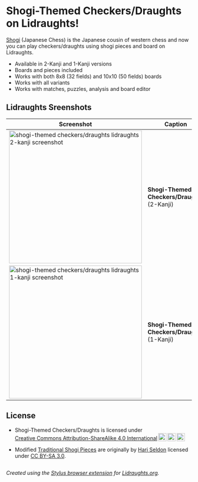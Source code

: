 # Shogi-Themed Checkers/Draughts on Lidraughts!

[Shogi](https://en.wikipedia.org/wiki/Shogi) (Japanese Chess) is the Japanese cousin of western chess and now you can play checkers/draughts using shogi pieces and board on Lidraughts.

- Available in 2-Kanji and 1-Kanji versions
- Boards and pieces included
- Works with both 8x8 (32 fields) and 10x10 (50 fields) boards
- Works with all variants
- Works with matches, puzzles, analysis and board editor

## Lidraughts Sreenshots

| Screenshot | Caption |
|---|---|
| <img src="https://raw.githubusercontent.com/LuffyKudo/Lidraughts-Themes/main/Shogi-Themed%20Checkers%E2%88%95Draughts/Lidraughts%202-Kanji%20Screenshot.png" alt="shogi-themed checkers/draughts lidraughts 2-kanji screenshot" width="360"/> | **Shogi-Themed Checkers/Draughts** <br> (2-Kanji) |
| <img src="https://raw.githubusercontent.com/LuffyKudo/Lidraughts-Themes/main/Shogi-Themed%20Checkers%E2%88%95Draughts/Lidraughts%201-Kanji%20Screenshot.png" alt="shogi-themed checkers/draughts lidraughts 1-kanji screenshot" width="360"/> | **Shogi-Themed Checkers/Draughts** <br> (1-Kanji) |

## License
- <p xmlns:cc="http://creativecommons.org/ns#" >Shogi-Themed Checkers/Draughts is licensed under <a href="https://creativecommons.org/licenses/by-sa/4.0/?ref=chooser-v1" target="_blank" rel="license noopener noreferrer" style="display:inline-block;">Creative Commons Attribution-ShareAlike 4.0 International<img style="height:22px!important;margin-left:3px;vertical-align:text-bottom;" src="https://mirrors.creativecommons.org/presskit/icons/cc.svg?ref=chooser-v1" alt=""><img style="height:22px!important;margin-left:3px;vertical-align:text-bottom;" src="https://mirrors.creativecommons.org/presskit/icons/by.svg?ref=chooser-v1" alt=""><img style="height:22px!important;margin-left:3px;vertical-align:text-bottom;" src="https://mirrors.creativecommons.org/presskit/icons/sa.svg?ref=chooser-v1" alt=""></a></p>

- Modified [Traditional Shogi Pieces](https://commons.wikimedia.org/wiki/Category:SVG_traditional_shogi_pieces) are originally by [Hari Seldon](https://commons.wikimedia.org/wiki/User:Hari_Seldon) licensed under [CC BY-SA 3.0](https://creativecommons.org/licenses/by-sa/3.0/deed.en).

## 
*Created using the [Stylus browser extension](https://add0n.com/stylus.html) for [Lidraughts.org](https://lidraughts.org).*
